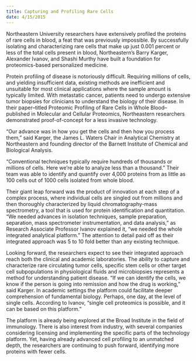 ```yaml
---
title: Capturing and Profiling Rare Cells
date: 4/15/2015
---
```


Northeastern University researchers have extensively profiled the proteins of rare cells in blood, a feat that was previously impossible. By successfully isolating and characterizing rare cells that make up just 0.001 percent or less of the total cells present in blood, Northeastern’s Barry Karger, Alexander Ivanov, and Shashi Murthy have built a foundation for proteomics-based personalized medicine.

Protein profiling of disease is notoriously difficult. Requiring millions of cells, and yielding insufficient data, existing methods are inefficient and unsuitable for most clinical applications where the sample amount is typically limited. With metastatic cancer, patients need to undergo extensive tumor biopsies for clinicians to understand the biology of their disease. In their paper–titled Proteomic Profiling of Rare Cells in Whole Blood–published in Molecular and Cellular Proteomics, Northeastern researchers demonstrated proof-of-concept for a less invasive technology.

“Our advance was in how you get the cells and then how you process them,” said Karger, the James L. Waters Chair in Analytical Chemistry at Northeastern and founding director of the Barnett Institute of Chemical and Biological Analysis.

“Conventional techniques typically require hundreds of thousands or millions of cells. Here we’re able to analyze less than a thousand.” Their team was able to identify and quantify over 4,000 proteins from as little as 100 cells out of 1000 cells isolated from whole blood.

Their giant leap forward was the product of innovation at each step of a complex process, where individual cells are singled out from millions and then thoroughly characterized by liquid chromatography-mass spectrometry, a tool that is used for protein identification and quantitation. “We needed advances in isolation techniques, sample preparation, separation, mass spectrometer instrumentation, and data analysis,” as Research Associate Professor Ivanov explained it, “we needed the whole integrated analytical platform.” The attention to detail paid off as their integrated approach was 5 to 10 fold better than any existing technique.

Looking forward, the researchers expect to see their integrated approach reach both the clinical and academic laboratories. The ability to capture and characterize rare circulating tumor cells, specific stem cells or other target cell subpopulations in physiological fluids and microbiopsies represents a method for understanding patient disease. “If we can identify the cells, we know if the person is going into remission and how the drug is working,” said Karger. In academic settings the platform could facilitate deeper comprehension of fundamental biology. Perhaps, one day, at the level of single cells. According to Ivanov, “single cell proteomics is possible, and it can be based on this platform.”

The platform is already being explored at the Broad Institute in the field of immunology. There is also interest from industry, with several companies considering licensing and implementing the specific parts of the technology platform. Yet, having already advanced cell profiling to an unmatched depth, the researchers are continuing to push forward, identifying more proteins with fewer cells.
